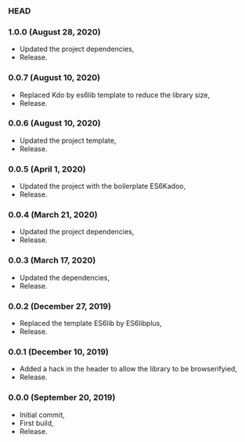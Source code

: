 ### HEAD

### 1.0.0 (August 28, 2020)

  * Updated the project dependencies,
  * Release.


### 0.0.7 (August 10, 2020)

  * Replaced Kdo by es6lib template to reduce the library size,
  * Release.


### 0.0.6 (August 10, 2020)

  * Updated the project template,
  * Release.


### 0.0.5 (April 1, 2020)

  * Updated the project with the boilerplate ES6Kadoo,
  * Release.


### 0.0.4 (March 21, 2020)

  * Updated the project dependencies,
  * Release.


### 0.0.3 (March 17, 2020)

  * Updated the dependencies,
  * Release.


### 0.0.2 (December 27, 2019)

  * Replaced the template ES6lib by ES6libplus,
  * Release.


### 0.0.1 (December 10, 2019)

  * Added a hack in the header to allow the library to be browserifyied,
  * Release.


### 0.0.0 (September 20, 2019)

  * Initial commit,
  * First build,
  * Release.
